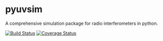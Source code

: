 # pyuvsim

A comprehensive simulation package for radio interferometers in python.

[![Build Status](https://travis-ci.org/RadioAstronomySoftwareGroup/pyuvsim.svg?branch=master)](https://travis-ci.org/RadioAstronomySoftwareGroup/pyuvsim)
[![Coverage Status](https://coveralls.io/repos/github/RadioAstronomySoftwareGroup/pyuvsim/badge.svg?branch=master)](https://coveralls.io/github/RadioAstronomySoftwareGroup/pyuvsim?branch=master)
